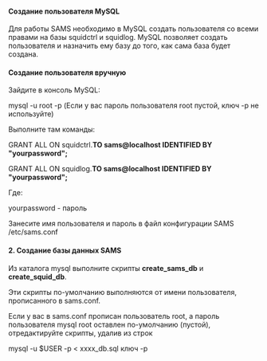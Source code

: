 #### Создание пользователя MySQL ####

Для работы SAMS необходимо в MySQL создать пользователя со всеми правами на базы squidctrl и squidlog.
MySQL позволяет создать пользователя и назначить ему базу до того, как сама база будет создана.

#### Создание пользователя вручную ####

Зайдите в консоль MySQL:

mysql -u root -p (Если у вас пароль пользователя root пустой, ключ -p не используйте)

Выполните там команды:

GRANT ALL ON squidctrl.**TO sams@localhost IDENTIFIED BY "yourpassword";**

GRANT ALL ON squidlog.**TO sams@localhost IDENTIFIED BY "yourpassword";**

Где:

yourpassword - пароль

Занесите имя пользователя и пароль в файл конфигурации SAMS /etc/sams.conf


#### 2. Создание базы данных SAMS ####

Из каталога mysql выполните скрипты **create\_sams\_db** и **create\_squid\_db**.

Эти скрипты по-умолчанию выполняются от имени пользователя, прописанного в sams.conf.

Если у вас в sams.conf прописан пользователь root, а пароль пользователя mysql root оставлен по-умолчанию (пустой), отредактируйте скрипты, удалив из строк

mysql -u $USER -p < xxxx\_db.sql ключ -p
